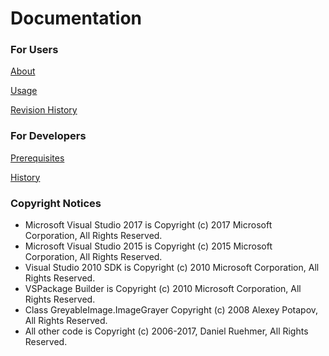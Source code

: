 # Documentation

### For Users

[About](About.md)

[Usage](Usage.md)

[Revision History](RevisionHistory.md)

### For Developers

[Prerequisites](Prerequisites.md)

[History](History.md)

### Copyright Notices

* Microsoft Visual Studio 2017 is Copyright (c) 2017 Microsoft Corporation, All Rights Reserved.
* Microsoft Visual Studio 2015 is Copyright (c) 2015 Microsoft Corporation, All Rights Reserved.
* Visual Studio 2010 SDK is Copyright (c) 2010 Microsoft Corporation, All Rights Reserved.
* VSPackage Builder is Copyright (c) 2010 Microsoft Corporation, All Rights Reserved.
* Class GreyableImage.ImageGrayer Copyright (c) 2008 Alexey Potapov, All Rights Reserved.
* All other code is Copyright (c) 2006-2017, Daniel Ruehmer, All Rights Reserved.
